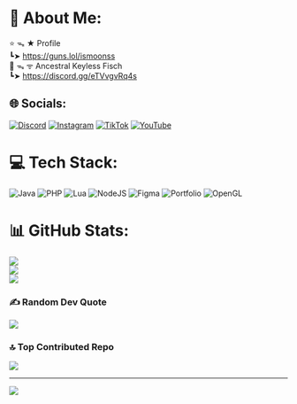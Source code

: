 # 💫 About Me:
⭐ ᯓ ★ Profile<br>┗➤ https://guns.lol/ismoonss<br>💎 ᯓ ᯤ Ancestral Keyless Fisch<br>┗➤ https://discord.gg/eTVvgvRq4s


## 🌐 Socials:
[![Discord](https://img.shields.io/badge/Discord-%237289DA.svg?logo=discord&logoColor=white)](https://discord.gg/https://discord.gg/dJmUxnAfbq) [![Instagram](https://img.shields.io/badge/Instagram-%23E4405F.svg?logo=Instagram&logoColor=white)](https://instagram.com/xviinael_) [![TikTok](https://img.shields.io/badge/TikTok-%23000000.svg?logo=TikTok&logoColor=white)](https://tiktok.com/@https://www.tiktok.com/@ismoonss_) [![YouTube](https://img.shields.io/badge/YouTube-%23FF0000.svg?logo=YouTube&logoColor=white)](https://youtube.com/@https://www.youtube.com/@isMoonss) 

# 💻 Tech Stack:
![Java](https://img.shields.io/badge/java-%23ED8B00.svg?style=for-the-badge&logo=openjdk&logoColor=white) ![PHP](https://img.shields.io/badge/php-%23777BB4.svg?style=for-the-badge&logo=php&logoColor=white) ![Lua](https://img.shields.io/badge/lua-%232C2D72.svg?style=for-the-badge&logo=lua&logoColor=white) ![NodeJS](https://img.shields.io/badge/node.js-6DA55F?style=for-the-badge&logo=node.js&logoColor=white) ![Figma](https://img.shields.io/badge/figma-%23F24E1E.svg?style=for-the-badge&logo=figma&logoColor=white) ![Portfolio](https://img.shields.io/badge/Portfolio-%23000000.svg?style=for-the-badge&logo=firefox&logoColor=#FF7139) ![OpenGL](https://img.shields.io/badge/OpenGL-white?logo=OpenGL&style=for-the-badge)
# 📊 GitHub Stats:
![](https://github-readme-stats.vercel.app/api?username=isMoons&theme=vision-friendly-dark&hide_border=false&include_all_commits=true&count_private=false)<br/>
![](https://nirzak-streak-stats.vercel.app/?user=isMoons&theme=vision-friendly-dark&hide_border=false)<br/>
![](https://github-readme-stats.vercel.app/api/top-langs/?username=isMoons&theme=vision-friendly-dark&hide_border=false&include_all_commits=true&count_private=false&layout=compact)

### ✍️ Random Dev Quote
![](https://quotes-github-readme.vercel.app/api?type=horizontal&theme=radical)

### 🔝 Top Contributed Repo
![](https://github-contributor-stats.vercel.app/api?username=isMoons&limit=5&theme=vision-friendly-dark&combine_all_yearly_contributions=true)

---
[![](https://visitcount.itsvg.in/api?id=isMoons&icon=0&color=0)](https://visitcount.itsvg.in)

<!-- Proudly created with GPRM ( https://gprm.itsvg.in ) -->
